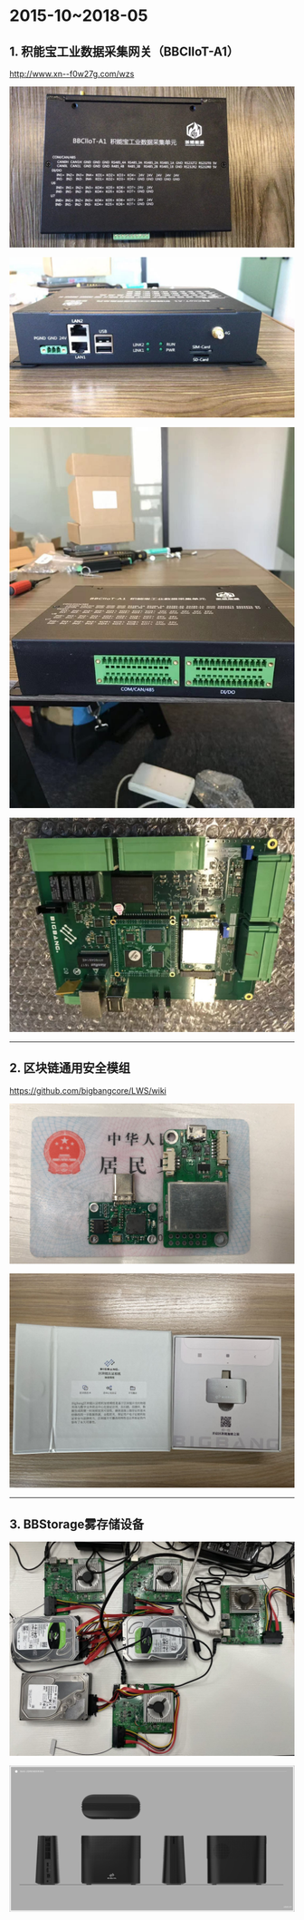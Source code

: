 # 2015-10~2018-05



## 1. 积能宝工业数据采集网关（BBCIIoT-A1）

http://www.xn--f0w27g.com/wzs

![](../picture/微信图片_20210319084138.jpg)

![](../picture/微信图片_20210319084146.jpg)

![](../picture/微信图片_20210319084157.jpg)

![](../picture/微信图片_20210319084206.jpg)

------

## 2. 区块链通用安全模组

https://github.com/bigbangcore/LWS/wiki

![](../picture/微信图片_20210319090048.jpg)

![](../picture/微信图片_20210319090052.jpg)

------

## 3. BBStorage雾存储设备

![](../picture/微信图片_20210319093522.jpg)

![](../picture/微信图片_20210319093528.jpg)
